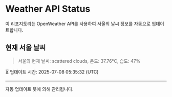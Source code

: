 
# Weather API Status

이 리포지토리는 OpenWeather API를 사용하여 서울의 날씨 정보를 자동으로 업데이트합니다.

## 현재 서울 날씨
> 서울의 현재 날씨: scattered clouds, 온도: 37.76°C, 습도: 47%

⏳ 업데이트 시간: 2025-07-08 05:35:32 (UTC)

---
자동 업데이트 봇에 의해 관리됩니다.
